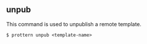 ## unpub
This command is used to unpublish a remote template.

```command
$ prottern unpub <template-name>
```